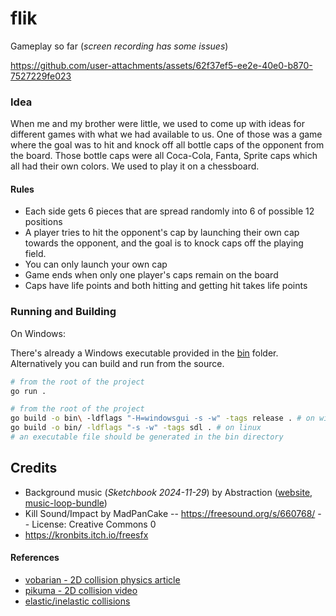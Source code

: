 # flik

Gameplay so far (_screen recording has some issues_)

https://github.com/user-attachments/assets/62f37ef5-ee2e-40e0-b870-7527229fe023

### Idea

When me and my brother were little, we used to come up with ideas for different games with what we had available to us. One of those was a game where the goal was to hit and knock off all bottle caps of the opponent from the board. Those bottle caps were all Coca-Cola, Fanta, Sprite caps which all had their own colors. We used to play it on a chessboard.

#### Rules

- Each side gets 6 pieces that are spread randomly into 6 of possible 12 positions
- A player tries to hit the opponent's cap by launching their own cap towards the opponent, and the goal is to knock caps off the playing field.
- You can only launch your own cap
- Game ends when only one player's caps remain on the board
- Caps have life points and both hitting and getting hit takes life points

### Running and Building

On Windows:

There's already a Windows executable provided in the [bin](./bin) folder. Alternatively you can build and run from the source.

```sh
# from the root of the project
go run .
```

```sh
# from the root of the project
go build -o bin\ -ldflags "-H=windowsgui -s -w" -tags release . # on windows
go build -o bin/ -ldflags "-s -w" -tags sdl . # on linux
# an executable file should be generated in the bin directory 
```

## Credits

- Background music (_Sketchbook 2024-11-29_) by Abstraction ([website](https://abstractionmusic.com/), [music-loop-bundle](https://tallbeard.itch.io/music-loop-bundle)) 
- Kill Sound/Impact by MadPanCake -- https://freesound.org/s/660768/ -- License: Creative Commons 0
- https://kronbits.itch.io/freesfx

#### References

- [vobarian - 2D collision physics article](https://www.vobarian.com/collisions/2dcollisions2.pdf)
- [pikuma - 2D collision video](https://www.youtube.com/watch?v=1L2g4ZqmFLQ)
- [elastic/inelastic collisions](https://www.youtube.com/watch?v=9YRgHikdcqs)


